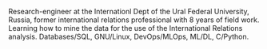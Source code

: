 Research-engineer at the Internationl Dept of the Ural Federal University, Russia, former international relations professional with 8 years of field work. Learning how to mine the data for the use of the International Relations analysis. Databases/SQL, GNU/Linux, DevOps/MLOps, ML/DL, C/Python.
<!---
lefthand67/lefthand67 is a ✨ special ✨ repository because its `README.md` (this file) appears on your GitHub profile.
You can click the Preview link to take a look at your changes.
--->
